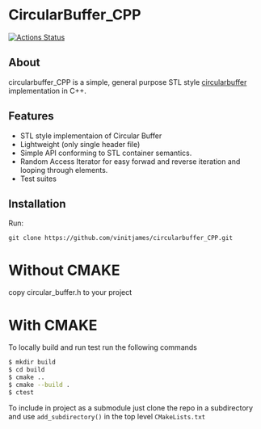 CircularBuffer_CPP
===========

[![Actions Status](https://github.com/vinitjames/circularbuffer_CPP/workflows/Build%20and%20Test/badge.svg)](https://github.com/vinitjames/circularbuffer_CPP/actions)


## About
circularbuffer_CPP is a simple, general purpose STL style [circularbuffer](https://en.wikipedia.org/wiki/Circular_buffer) implementation in C++.


## Features
* STL style implementaion of Circular Buffer
* Lightweight (only single header file)
* Simple API conforming to STL container semantics.
* Random Access Iterator for easy forwad and reverse iteration and looping through elements.
* Test suites

## Installation
Run:
```
git clone https://github.com/vinitjames/circularbuffer_CPP.git
```
# Without CMAKE 
copy circular_buffer.h to your project

# With CMAKE 
To locally build and run test run the following commands 
```sh
$ mkdir build
$ cd build 
$ cmake ..
$ cmake --build .
$ ctest 
``` 
To include in project as a submodule just clone the repo in a subdirectory and use `add_subdirectory()` in the top level `CMakeLists.txt` 
